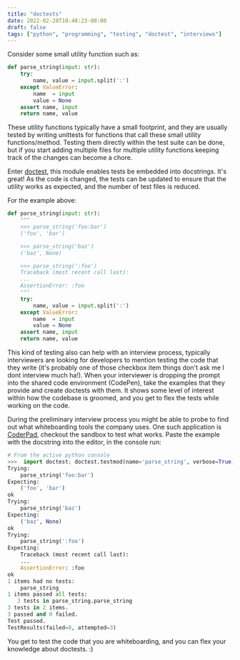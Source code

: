 ```yaml
---
title: "doctests"
date: 2022-02-28T18:48:23-08:00
draft: false
tags: ["python", "programming", "testing", "doctest", "interviews"]
---
```


Consider some small utility function such as:
```python
def parse_string(input: str):
    try:
        name, value = input.split(':')
    except ValueError:
        name  = input
        value = None
    assert name, input
    return name, value
```

These utility functions typically have a small footprint, and they are usually
tested by writing unittests for functions that call these small utility 
functions/method. Testing them directly within the test suite can be done, but
if you start adding multiple files for multiple utility functions keeping track
of the changes can become a chore.

Enter [doctest](https://docs.python.org/3/library/doctest.html), this module 
enables tests be embedded into docstrings. It's great! As the code is changed, 
the tests can be updated to ensure that the utility works as expected, and the 
number of test files is reduced.

For the example above:

```python
def parse_string(input: str):
    """
    >>> parse_string('foo:bar')
    ('foo', 'bar')

    >>> parse_string('baz')
    ('baz', None)

    >>> parse_string(':foo')
    Traceback (most recent call last):
    ...
    AssertionError: :foo
    """
    try:
        name, value = input.split(':')
    except ValueError:
        name  = input
        value = None
    assert name, input
    return name, value
```

This kind of testing also can help with an interview process, typically 
interviewers are looking for developers to mention testing the code that they 
write (it's probably one of those checkbox item things don't ask me I dont 
interview much ha!). When your interviewer is dropping the prompt into the 
shared code environment (CodePen), take the examples that they provide and 
create doctests with them. It shows some level of interest within how the 
codebase is groomed, and you get to flex the tests while working on the code.

During the preliminary interview process you might be able to probe to find out
what whiteboarding tools the company uses. One such application is 
[CoderPad](https://app.coderpad.io/sandbox), checkout the sandbox to test what 
works. Paste the example with the docstring into the editor, in the console run:
```python
# From the active python console
>>>  import doctest; doctest.testmod(name='parse_string', verbose=True)
Trying:
    parse_string('foo:bar')
Expecting:
    ('foo', 'bar')
ok
Trying:
    parse_string('baz')
Expecting:
    ('baz', None)
ok
Trying:
    parse_string(':foo')
Expecting:
    Traceback (most recent call last):
    ...
    AssertionError: :foo
ok
1 items had no tests:
    parse_string
1 items passed all tests:
   3 tests in parse_string.parse_string
3 tests in 2 items.
3 passed and 0 failed.
Test passed.
TestResults(failed=0, attempted=3)
```

You get to test the code that you are whiteboarding, and you can flex your
knowledge about doctests. :)
